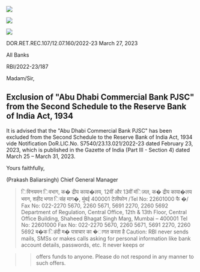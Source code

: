 ![](_page_0_Picture_0.jpeg)

![](_page_0_Picture_1.jpeg)

![](_page_0_Picture_2.jpeg)

DOR.RET.REC.107/12.07.160/2022-23 March 27, 2023

All Banks

RBI/2022-23/187

Madam/Sir,

## **Exclusion of "Abu Dhabi Commercial Bank PJSC" from the Second Schedule to the Reserve Bank of India Act, 1934**

It is advised that the "Abu Dhabi Commercial Bank PJSC" has been excluded from the Second Schedule to the Reserve Bank of India Act, 1934 vide Notification DoR.LIC.No. S7540/23.13.021/2022-23 dated February 23, 2023, which is published in the Gazette of India (Part III - Section 4) dated March 25 – March 31, 2023.

Yours faithfully,

(Prakash Baliarsingh) Chief General Manager

> िविनयमन िवभाग, क� द्रीय काया�लय, 12वीं और 13वीं मंिज़ल, क� द्रीय काया�लय भवन, शहीद भगत िसंह माग�, मुंबई 400001 टेलीफोन /Tel No: 22601000 फै �/ Fax No: 022-2270 5670, 2260 5671, 5691 2270, 2260 5692 Department of Regulation, Central Office, 12th & 13th Floor, Central Office Building, Shaheed Bhagat Singh Marg, Mumbai – 400001 Tel No: 22601000 Fax No: 022-2270 5670, 2260 5671, 5691 2270, 2260 5692 ब�क िहंदी म� पत्राचार का �ागत करता है Caution: RBI never sends mails, SMSs or makes calls asking for personal information like bank account details, passwords, etc. It never keeps or

> > offers funds to anyone. Please do not respond in any manner to such offers.